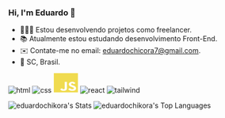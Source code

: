 ### Hi, I'm Eduardo 👋

- 🧑🏻‍💻 Estou desenvolvendo projetos como freelancer.
- 📚 Atualmente estou estudando desenvolvimento Front-End.
- ✉️ Contate-me no email: eduardochicora7@gmail.com.
- 📍 SC, Brasil.

<div>
  <img alt="html" height="40" width="50" src="https://cdn.jsdelivr.net/gh/devicons/devicon@latest/icons/html5/html5-original.svg" />
  <img alt="css" height="40" width="50" src="https://cdn.jsdelivr.net/gh/devicons/devicon@latest/icons/css3/css3-original.svg" />
  <img alt="js" height="40" width="50" src="https://raw.githubusercontent.com/devicons/devicon/master/icons/javascript/javascript-plain.svg" />
  <img alt="react" height="40" width="50" src="https://cdn.jsdelivr.net/gh/devicons/devicon@latest/icons/react/react-original.svg" />
  <img alt="tailwind" height="40" width="50" src="https://cdn.jsdelivr.net/gh/devicons/devicon@latest/icons/tailwindcss/tailwindcss-original-wordmark.svg" />
</div>

![eduardochikora's Stats](https://github-readme-stats.vercel.app/api?username=eduardochikora&theme=github_dark&show_icons=true&hide_border=true&count_private=true)
![eduardochikora's Top Languages](https://github-readme-stats.vercel.app/api/top-langs/?username=eduardochikora&theme=github_dark&show_icons=true&hide_border=true&layout=compact)

